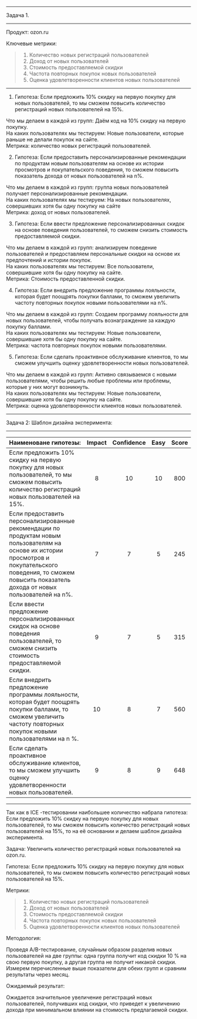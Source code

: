 
---
Задача 1.

---

Продукт: ozon.ru

Ключевые метрики:

>1. Количество новых регистраций пользователей
>2. Доход от новых пользователей
>3. Стоимость предоставляемой скидки
>4. Частота повторных покупок новых пользователей
>5. Оценка удовлетворенности клиентов новых пользователей
---
1. Гипотеза: Если предложить 10% скидку на первую покупку для новых пользователей, то мы сможем повысить количество регистраций новых пользователей на 15%.

Что мы делаем в каждой из групп: Даём код на 10% скидку на первую покупку.  
На каких пользователях мы тестируем: Новые пользователи, которые раньше не делали покупок на сайте.  
Метрика: количество новых регистраций пользователей.

2. Гипотеза: Если предоставить персонализированные рекомендации по продуктам новым пользователям на основе их истории просмотров и покупательского поведения, то сможем повысить показатель дохода от новых пользователей на n%.

Что мы делаем в каждой из групп: группа новых пользователей получает персонализированные рекомендации.  
На каких пользователях мы тестируем: На новых пользователях, совершивших хотя бы одну покупку на сайте  
Метрика: доход от новых пользователей.

3. Гипотеза: Если ввести предложение персонализированных скидок на основе поведения пользователей, то сможем снизить стоимость предоставляемой скидки.

Что мы делаем в каждой из групп: анализируем поведение пользователей и предоставляем персональные скидки на основе их предпочтений и истории покупок.  
На каких пользователях мы тестируем: Все пользователи, совершившие хотя бы одну покупку на сайте.  
Метрика: Стоимость предоставленной скидки.

4. Гипотеза: Если внедрить предложение программы лояльности, которая будет поощрять покупки баллами, то сможем увеличить частоту повторных покупок новыми пользователями на n%.

Что мы делаем в каждой из групп: Создаем программу лояльности для новых пользователей, чтобы получать вознаграждение за каждую покупку баллами.  
На каких пользователях мы тестируем: Новые пользователи, совершившие хотя бы одну покупку на сайте.  
Метрика: частота повторных покупок новыми пользователями.

5. Гипотеза: Если сделать проактивное обслуживание клиентов, то мы сможем улучшить оценку удовлетворенности новых пользователей.

Что мы делаем в каждой из групп: Активно связываемся с новыми пользователями, чтобы решить любые проблемы или проблемы, которые у них могут возникнуть.  
На каких пользователях мы тестируем: Новые пользователи, совершившие хотя бы одну покупку на сайте.  
Метрика: оценка удовлетворенности клиентов новых пользователей.

---
Задача 2: Шаблон дизайна эксперимента:

---

| Наименоване гипотезы: | Impact | Confidence | Easy | Score |
|:-------------------------------------------------------|:--------:|:--------:|:--------:|:--------:|
| Если предложить 10% скидку на первую покупку для новых пользователей, то мы сможем повысить количество регистраций новых пользователей на 15%. | 8 | 10 | 10 | 800 |
| Если предоставить персонализированные рекомендации по продуктам новым пользователям на основе их истории просмотров и покупательского поведения, то сможем повысить показатель дохода от новых пользователей на n%. | 7 | 7 | 5 | 245 |
| Если ввести предложение персонализированных скидок на основе поведения пользователей, то сможем снизить стоимость предоставляемой скидки. | 9 | 7	| 5	| 315 |
| Если внедрить предложение программы лояльности, которая будет поощрять покупки баллами, то сможем увеличить частоту повторных покупок новыми пользователями на n %. | 10 | 8 | 7 | 560 |
| Если сделать проактивное обслуживание клиентов, то мы сможем улучшить оценку удовлетворенности новых пользователей. | 9 | 8 | 9 | 648 |

---

Так как в ICE -тестировании наибольшее количество набрала гипотеза: Если предложить 10% скидку на первую покупку для новых пользователей, то мы сможем повысить количество регистраций новых пользователей на 15%, то на её основании и делаем шаблон дизайна эксперимента.


Задача: Увеличить количество регистраций новых пользователей на ozon.ru.

Гипотеза: Если предложить 10% скидку на первую покупку для новых пользователей, то мы сможем повысить количество регистраций новых пользователей на 15%.

Метрики:

>1. Количество новых регистраций пользователей
>2. Доход от новых пользователей
>3. Стоимость предоставляемой скидки
>4. Частота повторных покупок новых пользователей
>5. Оценка удовлетворенности клиентов новых пользователей

Методология:

Проведя A/B-тестирование, случайным образом разделив новых пользователей на две группы: одна группа получит код скидки 10 % на свою первую покупку, а другая группа не получит никакой скидки. Измерем перечисленные выше показатели для обеих групп и сравним результаты через месяц.

Ожидаемый результат:

Ожидается значительное увеличение регистраций новых пользователей, получивших код скидки, что приведет к увеличению дохода при минимальном влиянии на стоимость предлагаемой скидки.

